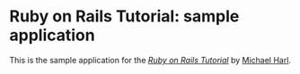 # Ruby on Rails Tutorial: sample application

This is the sample application for
the [*Ruby on Rails Tutorial*](http://ralstutorial.org/)
by [Michael Harl](http://michaelharlcom/).
